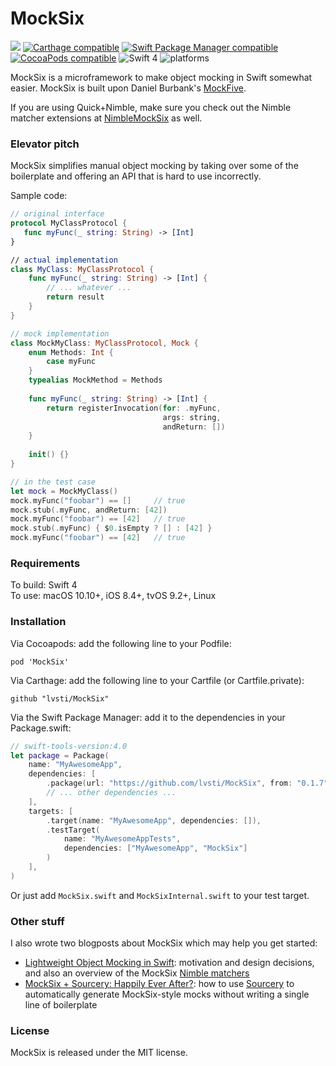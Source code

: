 # MockSix 

[![](https://api.travis-ci.org/lvsti/MockSix.svg?branch=master)](https://travis-ci.org/lvsti/MockSix)
[![Carthage compatible](https://img.shields.io/badge/Carthage-compatible-brightgreen.svg)](https://github.com/Carthage/Carthage)
[![Swift Package Manager compatible](https://img.shields.io/badge/Swift%20Package%20Manager-compatible-brightgreen.svg)](https://swift.org/package-manager/)
[![CocoaPods compatible](https://img.shields.io/cocoapods/v/MockSix.svg)](https://cocoapods.org/pods/MockSix)
![Swift 4](https://img.shields.io/badge/Swift-4-orange.svg)
![platforms](https://img.shields.io/badge/platforms-iOS%20%7C%20macOS%20%7C%20tvOS%20%7C%20Linux-lightgrey.svg)

MockSix is a microframework to make object mocking in Swift somewhat easier. MockSix is built upon Daniel Burbank's [MockFive](https://github.com/DeliciousRaspberryPi/MockFive).

If you are using Quick+Nimble, make sure you check out the Nimble matcher extensions at [NimbleMockSix](https://github.com/lvsti/NimbleMockSix) as well.

### Elevator pitch

MockSix simplifies manual object mocking by taking over some of the boilerplate and offering an API that is hard to use incorrectly.

Sample code:

```swift
// original interface
protocol MyClassProtocol {
   func myFunc(_ string: String) -> [Int]
}

// actual implementation
class MyClass: MyClassProtocol {
    func myFunc(_ string: String) -> [Int] {
        // ... whatever ...
        return result
    }
}

// mock implementation
class MockMyClass: MyClassProtocol, Mock {
    enum Methods: Int {
        case myFunc
    }    
    typealias MockMethod = Methods
    
    func myFunc(_ string: String) -> [Int] {
        return registerInvocation(for: .myFunc, 
                                  args: string, 
                                  andReturn: [])
    }
    
    init() {}
}

// in the test case
let mock = MockMyClass()
mock.myFunc("foobar") == []     // true
mock.stub(.myFunc, andReturn: [42])
mock.myFunc("foobar") == [42]   // true
mock.stub(.myFunc) { $0.isEmpty ? [] : [42] }
mock.myFunc("foobar") == [42]   // true
```

### Requirements

To build: Swift 4 <br/>
To use: macOS 10.10+, iOS 8.4+, tvOS 9.2+, Linux

### Installation

Via Cocoapods: add the following line to your Podfile:

```
pod 'MockSix'
```

Via Carthage: add the following line to your Cartfile (or Cartfile.private):

```
github "lvsti/MockSix"
```

Via the Swift Package Manager: add it to the dependencies in your Package.swift:

```swift
// swift-tools-version:4.0
let package = Package(
    name: "MyAwesomeApp",
    dependencies: [
        .package(url: "https://github.com/lvsti/MockSix", from: "0.1.7"),
        // ... other dependencies ...
    ],
    targets: [
        .target(name: "MyAwesomeApp", dependencies: []),
        .testTarget(
            name: "MyAwesomeAppTests",
            dependencies: ["MyAwesomeApp", "MockSix"]
        )
    ],
)
```

Or just add `MockSix.swift` and `MockSixInternal.swift` to your test target.

### Other stuff

I also wrote two blogposts about MockSix which may help you get started:

- [Lightweight Object Mocking in Swift](https://lvsti.github.io/cocoagrinder/2017/01/06/lightweight-object-mocking-in-swift.html): motivation and design decisions, and also an overview of the MockSix [Nimble matchers](https://github.com/lvsti/NimbleMockSix)
- [MockSix + Sourcery: Happily Ever After?](https://lvsti.github.io/cocoagrinder/2017/08/19/mocksix-sourcery.html): how to use [Sourcery](https://github.com/krzysztofzablocki/Sourcery) to automatically generate MockSix-style mocks without writing a single line of boilerplate

### License

MockSix is released under the MIT license.